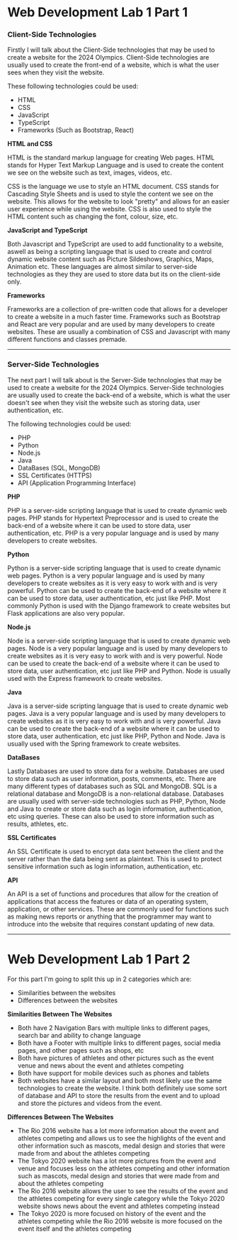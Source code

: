 # Web Development Lab 1 Part 1
### Client-Side Technologies
Firstly I will talk about the Client-Side technologies that may be used to create a website for the 2024 Olympics. Client-Side technologies are usually used to create the front-end of a website, which is what the user sees when they visit the website.

These following technologies could be used:
- HTML
- CSS
- JavaScript
- TypeScript
- Frameworks (Such as Bootstrap, React)

**HTML and CSS**

HTML is the standard markup language for creating Web pages. HTML stands for Hyper Text Markup Language and is used to create the content we see on the website such as text, images, videos, etc. 

CSS is the language we use to style an HTML document. CSS stands for Cascading Style Sheets and is used to style the content we see on the website. This allows for the website to look "pretty" and allows for an easier user experience while using the website. CSS is also used to style the HTML content such as changing the font, colour, size, etc.

**JavaScript and TypeScript**

Both Javascript and TypeScript are used to add functionality to a website, aswell as being a scripting language that is used to create and control dynamic website content such as Picture Sildeshows, Graphics, Maps, Animation etc. These languages are almost similar to server-side technologies as they they are used to store data but its on the client-side only.

**Frameworks**

Frameworks are a collection of pre-written code that allows for a developer to create a website in a much faster time. Frameworks such as Bootstrap and React are very popular and are used by many developers to create websites. These are usually a combination of CSS and Javascript with many different functions and classes premade.

---

### Server-Side Technologies
The next part I will talk about is the Server-Side technologies that may be used to create a website for the 2024 Olympics. Server-Side technologies are usually used to create the back-end of a website, which is what the user doesn't see when they visit the website such as storing data, user authentication, etc.

The following technologies could be used:
- PHP
- Python
- Node.js
- Java
- DataBases (SQL, MongoDB)
- SSL Certificates (HTTPS)
- API (Application Programming Interface)

**PHP**

PHP is a server-side scripting language that is used to create dynamic web pages. PHP stands for Hypertext Preprocessor and is used to create the back-end of a website where it can be used to store data, user authentication, etc. PHP is a very popular language and is used by many developers to create websites.

**Python**

Python is a server-side scripting language that is used to create dynamic web pages. Python is a very popular language and is used by many developers to create websites as it is very easy to work with and is very powerful. Python can be used to create the back-end of a website where it can be used to store data, user authentication, etc just like PHP. Most commonly Python is used with the Django framework to create websites but Flask applications are also very popular.

**Node.js**

Node is a server-side scripting language that is used to create dynamic web pages. Node is a very popular language and is used by many developers to create websites as it is very easy to work with and is very powerful. Node can be used to create the back-end of a website where it can be used to store data, user authentication, etc just like PHP and Python. Node is usually used with the Express framework to create websites.

**Java**

Java is a server-side scripting language that is used to create dynamic web pages. Java is a very popular language and is used by many developers to create websites as it is very easy to work with and is very powerful. Java can be used to create the back-end of a website where it can be used to store data, user authentication, etc just like PHP, Python and Node. Java is usually used with the Spring framework to create websites.

**DataBases**

Lastly Databases are used to store data for a website. Databases are used to store data such as user information, posts, comments, etc. There are many different types of databases such as SQL and MongoDB. SQL is a relational database and MongoDB is a non-relational database. Databases are usually used with server-side technologies such as PHP, Python, Node and Java to create or store data such as login information, authentication, etc using queries. These can also be used to store information such as results, athletes, etc.

**SSL Certificates**

An SSL Certificate is used to encrypt data sent between the client and the server rather than the data being sent as plaintext. This is used to protect sensitive information such as login information, authentication, etc.

**API**

An API is a set of functions and procedures that allow for the creation of applications that access the features or data of an operating system, application, or other services. These are commonly used for functions such as making news reports or anything that the programmer may want to introduce into the website that requires constant updating of new data.

---

# Web Development Lab 1 Part 2

For this part I'm going to split this up in 2 categories which are:
- Similarities between the websites
- Differences between the websites

**Similarities Between The Websites**

- Both have 2 Navigation Bars with multiple links to different pages, search bar and ability to change language
- Both have a Footer with multiple links to different pages, social media pages, and other pages such as shops, etc
- Both have pictures of athletes and other pictures such as the event venue and news about the event and athletes competing
- Both have support for mobile devices such as phones and tablets
- Both websites have a similar layout and both most likely use the same technologies to create the website. I think both definitely use some sort of database and API to store the results from the event and to upload and store the pictures and videos from the event.


**Differences Between The Websites**

- The Rio 2016 website has a lot more information about the event and athletes competing and allows us to see the highlights of the event and other information such as mascots, medal design and stories that were made from and about the athletes competing
- The Tokyo 2020 website has a lot more pictures from the event and venue and focuses less on the athletes competing and other information such as mascots, medal design and stories that were made from and about the athletes competing
- The Rio 2016 website allows the user to see the results of the event and the athletes competing for every single category while the Tokyo 2020 website shows news about the event and athletes competing instead
- The Tokyo 2020 is more focused on history of the event and the athletes competing while the Rio 2016 website is more focused on the event itself and the athletes competing

